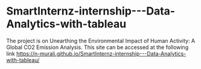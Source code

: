# SmartInternz-internship---Data-Analytics-with-tableau
The project is on Unearthing the Environmental Impact of Human Activity: A Global CO2 Emission Analysis.
This site can be accessed at the following link 
https://n-murali.github.io/SmartInternz-internship---Data-Analytics-with-tableau/
